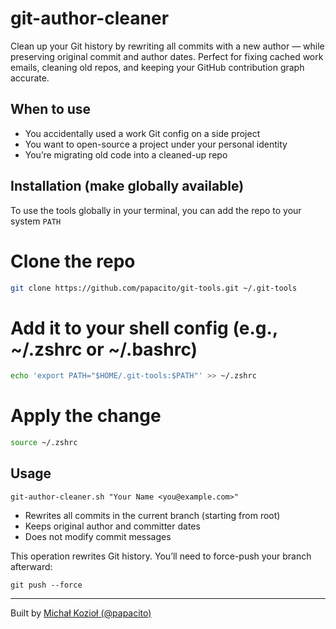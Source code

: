 # git-author-cleaner

Clean up your Git history by rewriting all commits with a new author — while preserving original commit and author dates.
Perfect for fixing cached work emails, cleaning old repos, and keeping your GitHub contribution graph accurate.

## When to use
- You accidentally used a work Git config on a side project
- You want to open-source a project under your personal identity
- You’re migrating old code into a cleaned-up repo

## Installation (make globally available)

To use the tools globally in your terminal, you can add the repo to your system `PATH`

# Clone the repo
```bash
git clone https://github.com/papacito/git-tools.git ~/.git-tools
```

# Add it to your shell config (e.g., ~/.zshrc or ~/.bashrc)
```bash
echo 'export PATH="$HOME/.git-tools:$PATH"' >> ~/.zshrc
```
# Apply the change
```bash
source ~/.zshrc
```

## Usage

```shell
git-author-cleaner.sh "Your Name <you@example.com>"
```

- Rewrites all commits in the current branch (starting from root)
- Keeps original author and committer dates
- Does not modify commit messages

This operation rewrites Git history. You’ll need to force-push your branch afterward:
```shell
git push --force
```

---
Built by [Michał Kozioł (@papacito)](https://github.com/papacito)
